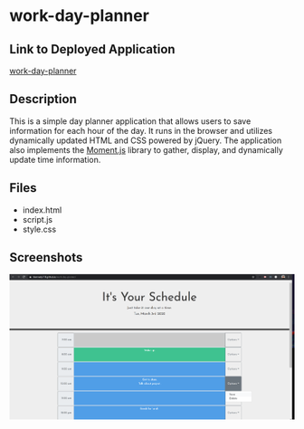 # work-day-planner

## Link to Deployed Application
[work-day-planner](https://tkennedy118.github.io/work-day-planner/)

## Description
This is a simple day planner application that allows users to save information for each hour of the day. It runs in the browser and utilizes dynamically updated HTML and CSS powered by jQuery. The application also implements the [Moment.js](https://momentjs.com/) library to gather, display, and dynamically update time information.

## Files
* index.html
* script.js
* style.css

## Screenshots
![work-day-planner](resources/planner.png)